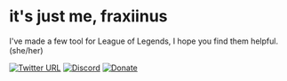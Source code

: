 # it's just me, fraxiinus

I've made a few tool for League of Legends, I hope you find them helpful. (she/her)

[![Twitter URL](https://img.shields.io/twitter/url?style=social&url=https%3A%2F%2Ftwitter.com%2Ffraxiinus)](https://twitter.com/fraxiinus) [![Discord](https://img.shields.io/discord/606263917211156501?label=discord&style=flat-square)](https://discord.gg/c33Rc5J) [![Donate](https://shields.io/badge/ko--fi-support%20me-green?logo=ko-fi&style=flat-square)](https://ko-fi.com/fraxiinus)
